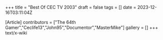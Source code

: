 +++
title = "Best Of CEC TV 2003"
draft = false
tags = []
date = 2023-12-16T03:11:04Z

[Article]
contributors = ["The 64th Gamer","Ceclife13","John95","Documentor","MasterMike"]
gallery = []
+++
text/x-wiki